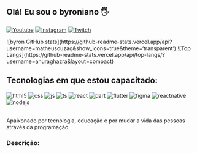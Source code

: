## Olá! Eu sou o byroniano 🖐️

[![Youtube](https://img.shields.io/badge/YouTube-FF0000?style=for-the-badge&logo=youtube&logoColor=white)]([https://youtube.com/c/sujeitoprogramador](https://www.google.com/search?q=teste&oq=teste&gs_lcrp=EgZjaHJvbWUyBggAEEUYOTINCAEQABiDARixAxiABDINCAIQABiDARixAxiABDITCAMQLhiDARjHARixAxjRAxiABDINCAQQABiDARixAxiABDINCAUQABiDARixAxiABDINCAYQABiDARixAxiABDINCAcQABiDARixAxiABDIHCAgQABiABDIHCAkQABiABNIBBzQ5NGowajeoAgCwAgA&sourceid=chrome&ie=UTF-8))
[![Instagram](https://img.shields.io/badge/Instagram-E4405F?style=for-the-badge&logo=instagram&logoColor=white)]([https://instagram.com/sujeitoprogramador](https://www.google.com/search?q=teste&oq=teste&gs_lcrp=EgZjaHJvbWUyBggAEEUYOTINCAEQABiDARixAxiABDINCAIQABiDARixAxiABDITCAMQLhiDARjHARixAxjRAxiABDINCAQQABiDARixAxiABDINCAUQABiDARixAxiABDINCAYQABiDARixAxiABDINCAcQABiDARixAxiABDIHCAgQABiABDIHCAkQABiABNIBBzQ5NGowajeoAgCwAgA&sourceid=chrome&ie=UTF-8))
[![Twitch](https://img.shields.io/badge/Twitch-9146FF?style=for-the-badge&logo=twitch&logoColor=white)]([https://twitch.tv/fragabr](https://www.google.com/search?q=teste&oq=teste&gs_lcrp=EgZjaHJvbWUyBggAEEUYOTINCAEQABiDARixAxiABDINCAIQABiDARixAxiABDITCAMQLhiDARjHARixAxjRAxiABDINCAQQABiDARixAxiABDINCAUQABiDARixAxiABDINCAYQABiDARixAxiABDINCAcQABiDARixAxiABDIHCAgQABiABDIHCAkQABiABNIBBzQ5NGowajeoAgCwAgA&sourceid=chrome&ie=UTF-8))

<div>
  ![byron GitHub stats](https://github-readme-stats.vercel.app/api?username=matheusouzag&show_icons=true&theme=‘transparent’)
![Top Langs](https://github-readme-stats.vercel.app/api/top-langs/?username=anuraghazra&layout=compact)
</div>



## Tecnologias em que estou capacitado:

<div style="display: inline_block">
  <img align="center" alt="html5" src="https://img.shields.io/badge/HTML5-E34F26?style=for-the-badge&logo=html5&logoColor=white" />
  <img align="center" alt="css" src="https://img.shields.io/badge/CSS3-1572B6?style=for-the-badge&logo=css3&logoColor=white" />
  <img align="center" alt="js" src="https://img.shields.io/badge/JavaScript-F7DF1E?style=for-the-badge&logo=javascript&logoColor=black" />
  <img align="center" alt="ts" src="https://img.shields.io/badge/TypeScript-007ACC?style=for-the-badge&logo=typescript&logoColor=white" />
  <img align="center" alt="react" src="https://img.shields.io/badge/React-20232A?style=for-the-badge&logo=react&logoColor=61DAFB" />
  <img align="center" alt="dart" src="https://img.shields.io/badge/Dart-0175C2?style=for-the-badge&logo=dart&logoColor=white" />
  <img align="center" alt="flutter" src="https://img.shields.io/badge/Flutter-02569B?style=for-the-badge&logo=flutter&logoColor=white" />
  <img align="center" alt="figma" src="https://img.shields.io/badge/Figma-F24E1E?style=for-the-badge&logo=figma&logoColor=white" />
    <img align="center" alt="reactnative" src="https://img.shields.io/badge/React_Native-20232A?style=for-the-badge&logo=react&logoColor=61DAFB"/>
  <img align="center" alt="nodejs" src="https://img.shields.io/badge/Node.js-43853D?style=for-the-badge&logo=node.js&logoColor=white" />
</div><br/>

Apaixonado por tecnologia, educação e por mudar a vida das pessoas através da programação.

### Descrição:

